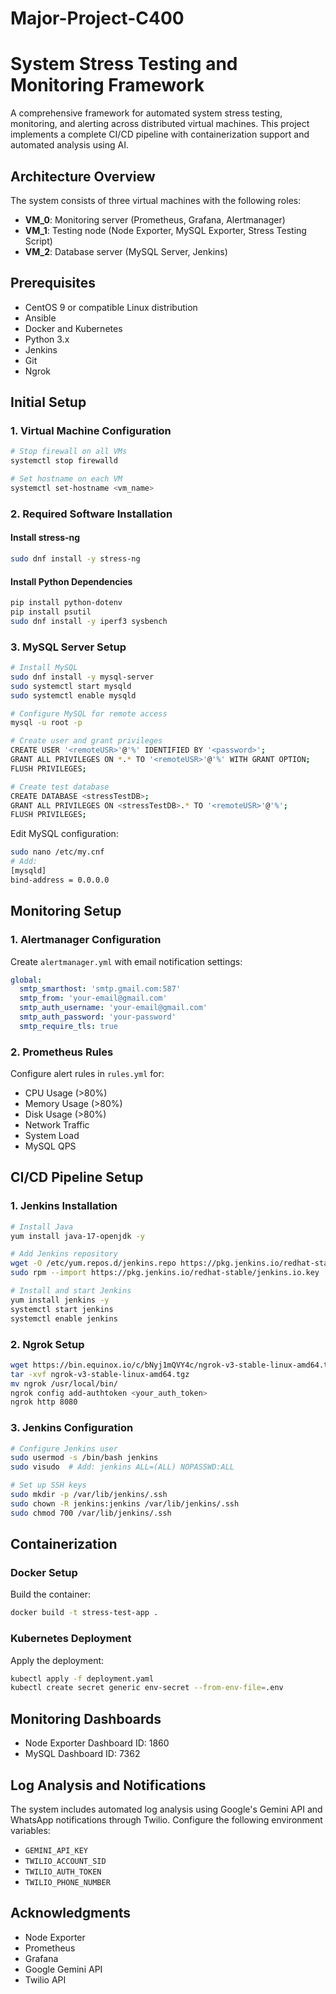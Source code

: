 # Major-Project-C400
# System Stress Testing and Monitoring Framework

A comprehensive framework for automated system stress testing, monitoring, and alerting across distributed virtual machines. This project implements a complete CI/CD pipeline with containerization support and automated analysis using AI.

## Architecture Overview

The system consists of three virtual machines with the following roles:

- **VM_0**: Monitoring server (Prometheus, Grafana, Alertmanager)
- **VM_1**: Testing node (Node Exporter, MySQL Exporter, Stress Testing Script)
- **VM_2**: Database server (MySQL Server, Jenkins)

## Prerequisites

- CentOS 9 or compatible Linux distribution
- Ansible
- Docker and Kubernetes
- Python 3.x
- Jenkins
- Git
- Ngrok

## Initial Setup

### 1. Virtual Machine Configuration

```bash
# Stop firewall on all VMs
systemctl stop firewalld

# Set hostname on each VM
systemctl set-hostname <vm_name>
```

### 2. Required Software Installation

#### Install stress-ng
```bash
sudo dnf install -y stress-ng
```

#### Install Python Dependencies
```bash
pip install python-dotenv
pip install psutil
sudo dnf install -y iperf3 sysbench
```

### 3. MySQL Server Setup

```bash
# Install MySQL
sudo dnf install -y mysql-server
sudo systemctl start mysqld
sudo systemctl enable mysqld

# Configure MySQL for remote access
mysql -u root -p

# Create user and grant privileges
CREATE USER '<remoteUSR>'@'%' IDENTIFIED BY '<password>';
GRANT ALL PRIVILEGES ON *.* TO '<remoteUSR>'@'%' WITH GRANT OPTION;
FLUSH PRIVILEGES;

# Create test database
CREATE DATABASE <stressTestDB>;
GRANT ALL PRIVILEGES ON <stressTestDB>.* TO '<remoteUSR>'@'%';
FLUSH PRIVILEGES;
```

Edit MySQL configuration:
```bash
sudo nano /etc/my.cnf
# Add:
[mysqld]
bind-address = 0.0.0.0
```

## Monitoring Setup

### 1. Alertmanager Configuration

Create `alertmanager.yml` with email notification settings:
```yaml
global:
  smtp_smarthost: 'smtp.gmail.com:587'
  smtp_from: 'your-email@gmail.com'
  smtp_auth_username: 'your-email@gmail.com'
  smtp_auth_password: 'your-password'
  smtp_require_tls: true
```

### 2. Prometheus Rules

Configure alert rules in `rules.yml` for:
- CPU Usage (>80%)
- Memory Usage (>80%)
- Disk Usage (>80%)
- Network Traffic
- System Load
- MySQL QPS

## CI/CD Pipeline Setup

### 1. Jenkins Installation

```bash
# Install Java
yum install java-17-openjdk -y

# Add Jenkins repository
wget -O /etc/yum.repos.d/jenkins.repo https://pkg.jenkins.io/redhat-stable/jenkins.repo
sudo rpm --import https://pkg.jenkins.io/redhat-stable/jenkins.io.key

# Install and start Jenkins
yum install jenkins -y
systemctl start jenkins
systemctl enable jenkins
```

### 2. Ngrok Setup

```bash
wget https://bin.equinox.io/c/bNyj1mQVY4c/ngrok-v3-stable-linux-amd64.tgz
tar -xvf ngrok-v3-stable-linux-amd64.tgz
mv ngrok /usr/local/bin/
ngrok config add-authtoken <your_auth_token>
ngrok http 8080
```

### 3. Jenkins Configuration

```bash
# Configure Jenkins user
sudo usermod -s /bin/bash jenkins
sudo visudo  # Add: jenkins ALL=(ALL) NOPASSWD:ALL

# Set up SSH keys
sudo mkdir -p /var/lib/jenkins/.ssh
sudo chown -R jenkins:jenkins /var/lib/jenkins/.ssh
sudo chmod 700 /var/lib/jenkins/.ssh
```

## Containerization

### Docker Setup

Build the container:
```bash
docker build -t stress-test-app .
```

### Kubernetes Deployment

Apply the deployment:
```bash
kubectl apply -f deployment.yaml
kubectl create secret generic env-secret --from-env-file=.env
```

## Monitoring Dashboards

- Node Exporter Dashboard ID: 1860
- MySQL Dashboard ID: 7362

## Log Analysis and Notifications

The system includes automated log analysis using Google's Gemini API and WhatsApp notifications through Twilio. Configure the following environment variables:
- `GEMINI_API_KEY`
- `TWILIO_ACCOUNT_SID`
- `TWILIO_AUTH_TOKEN`
- `TWILIO_PHONE_NUMBER`

## Acknowledgments

- Node Exporter
- Prometheus
- Grafana
- Google Gemini API
- Twilio API
